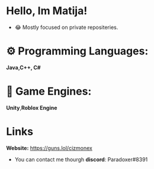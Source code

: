 # Hello, Im Matija!

- 😂 Mostly focused on private repositeries.

# ⚙ Programming Languages:

**Java,C++, C#**

# 🔧 Game Engines:

**Unity**,**Roblox Engine**

# Links

**Website:** https://guns.lol/cizmonex

- You can contact me thourgh **discord**: Paradoxer#8391
